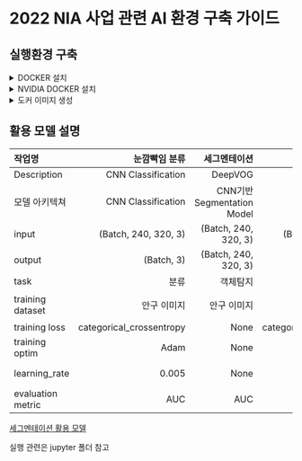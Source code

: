 # 2022 NIA 사업 관련 AI 환경 구축 가이드


## 실행환경 구축
<details>
    <summary>DOCKER 설치</summary>

``` 
# 기존 설치 삭제
sudo apt-get remove \
     docker docker-engine \
     docker.io containerd runc

# 도커 설치 필수 패키지 설치
 sudo apt-get update
 sudo apt-get install \
    ca-certificates \
    curl \
    gnupg \
    lsb-release

# GPG Key 등록
curl -fsSL \
    https://download.docker.com/linux/ubuntu/gpg | \
    sudo gpg --dearmor -o \
    /usr/share/keyrings/docker-archive-keyring.gpg

# 저장소 등록
 echo \
  "deb [arch=$(dpkg --print-architecture) signed-by=/usr/share/keyrings/docker-archive-keyring.gpg] https://download.docker.com/linux/ubuntu \
  $(lsb_release -cs) stable" | \
  sudo tee /etc/apt/sources.list.d/docker.list > /dev/null

# 도커 엔진 설치
sudo apt-get update
sudo apt-get install \
    docker-ce docker-ce-cli containerd.io
```
[참고 Docker install](http://ducj3.iptime.org/docker_install/)
</details>

<details>
    <summary>NVIDIA DOCKER 설치</summary>

```
# 저장소 및 GPG 키 설정
distribution=$(. /etc/os-release;echo $ID$VERSION_ID) \
   && curl -s -L https://nvidia.github.io/nvidia-docker/gpgkey | sudo apt-key add - \
   && curl -s -L https://nvidia.github.io/nvidia-docker/$distribution/nvidia-docker.list | sudo tee /etc/apt/sources.list.d/nvidia-docker.list

# NVIDIA DOCKER INSTALL
sudo apt-get update
apt-get install -y nvidia-docker2

# SERVICE RESTART
sudo systemctl restart docker

#CHECK 
docker run --rm --gpus all ubuntu:18.04 nvidia-smi
# error 발생 시 
## 장치 확인
lshw -C display

## 설치 가능 목록 권장 설치
ubuntu-drivers autoinstall
```
[참고 NVIDIA Docker install](http://ducj3.iptime.org/ai_env_dev/)
</details>

<details>
    <summary>도커 이미지 생성</summary>

``` 
# git clone
git clone https://github.com/qkdrk7777775/2022_nia
cd 2022_nia

# dockerfile build
docker build -t my_deepo .

# docker run 
docker run -d -p 8888:8888 \
  -p 8889:8889 --name lab --ipc=host my_deepo jupyter lab \
   --no-browser --ip=0.0.0.0 --allow-root --LapApp.allow_origin='*' --LapApp.root_dir='/root'

# http://localhost:8888 접속
## token 확인
docker exec -it lab jupyter server list 
#http://3c8dd0a250b4:8888/?token=b6b1d97932978f1519a186614ebde305627069e9b82f1891 :: /
# 입력 -> b6b1d97932978f1519a186614ebde305627069e9b82f1891

# 주피터 패키지 설치
## 주피터 터미널에서 아래 명령어 실행
git clone https://github.com/qkdrk7777775/2022_nia
pip install -r requirements.txt
```

</details>

## 활용 모델 설명

|작업명|눈깜빡임 분류|세그멘테이션| 수평/수직 분류| 진단모델|
|:---|---:|---:|---:|---:|
|Description|CNN Classification|DeepVOG|CNN|LightGBM|
|모델 아키텍쳐|CNN Classification|CNN기반 Segmentation Model|CNN backbone Classification| LightGBM Classification|
|input|(Batch, 240, 320, 3)|(Batch, 240, 320, 3)|(Batch, 240, 320, 3)|(N, 5)|
|output|(Batch, 3)|(Batch, 240, 320, 3)|(Batch, 3, 3)|(N, 1)|
|task|분류|객체탐지|분류|분류|
|training dataset|안구 이미지|안구 이미지|안구이미지|안구이미지+검진자료|
|training loss|categorical_crossentropy|None|categorical_crossentropy|multi_logloss|
|training optim|Adam|None|Adam|None|
|learning_rate|0.005|None|0.05|(0.05, 0.1, 0.2)|
|evaluation metric|AUC|AUC|AUC|AUC|

[세그멘테이션 활용 모델](https://github.com/pydsgz/DeepVOG)

실행 관련은 jupyter 폴더 참고

